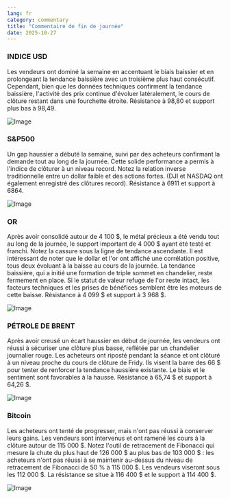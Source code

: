 ```yaml
---
lang: fr
category: commentary
title: "Commentaire de fin de journée"
date: 2025-10-27
---
```


### INDICE USD

Les vendeurs ont dominé la semaine en accentuant le biais baissier et en prolongeant la tendance baissière avec un troisième plus haut consécutif. Cependant, bien que les données techniques confirment la tendance baissière, l'activité des prix continue d'évoluer latéralement, le cours de clôture restant dans une fourchette étroite. Résistance à 98,80 et support plus bas à 98,49.

![Image](https://markleighedu.github.io/img/Oct-2025/27-Oct-2025/usdindex.jpg)

### S&P500

Un gap haussier a débuté la semaine, suivi par des acheteurs confirmant la demande tout au long de la journée. Cette solide performance a permis à l'indice de clôturer à un niveau record. Notez la relation inverse traditionnelle entre un dollar faible et des actions fortes. (DJI et NASDAQ ont également enregistré des clôtures record). Résistance à 6911 et support à 6864.

![Image](https://markleighedu.github.io/img/Oct-2025/27-Oct-2025/sp500.jpg)

### OR

Après avoir consolidé autour de 4 100 $, le métal précieux a été vendu tout au long de la journée, le support important de 4 000 $ ayant été testé et franchi. Notez la cassure sous la ligne de tendance ascendante. Il est intéressant de noter que le dollar et l'or ont affiché une corrélation positive, tous deux évoluant à la baisse au cours de la journée. La tendance baissière, qui a initié une formation de triple sommet en chandelier, reste fermement en place. Si le statut de valeur refuge de l'or reste intact, les facteurs techniques et les prises de bénéfices semblent être les moteurs de cette baisse. Résistance à 4 099 $ et support à 3 968 $.

![Image](https://markleighedu.github.io/img/Oct-2025/27-Oct-2025/gold.jpg)

### PÉTROLE DE BRENT

Après avoir creusé un écart haussier en début de journée, les vendeurs ont réussi à sécuriser une clôture plus basse, reflétée par un chandelier journalier rouge. Les acheteurs ont riposté pendant la séance et ont clôturé à un niveau proche du cours de clôture de Fridy. Ils visent la barre des 66 $ pour tenter de renforcer la tendance haussière existante. Le biais et le sentiment sont favorables à la hausse. Résistance à 65,74 $ et support à 64,26 $.

![Image](https://markleighedu.github.io/img/Oct-2025/27-Oct-2025/brentoil.jpg)

### Bitcoin

Les acheteurs ont tenté de progresser, mais n'ont pas réussi à conserver leurs gains. Les vendeurs sont intervenus et ont ramené les cours à la clôture autour de 115 000 $. Notez l'outil de retracement de Fibonacci qui mesure la chute du plus haut de 126 000 $ au plus bas de 103 000 $ : les acheteurs n'ont pas réussi à se maintenir au-dessus du niveau de retracement de Fibonacci de 50 % à 115 000 $. Les vendeurs viseront sous les 112 000 $. La résistance se situe à 116 400 $ et le support à 114 400 $.

![Image](https://markleighedu.github.io/img/Oct-2025/27-Oct-2025/bitcoin.jpg)

